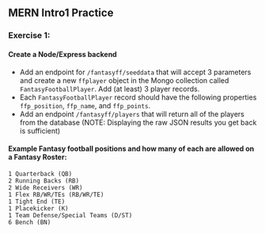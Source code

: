 ## MERN Intro1 Practice

### Exercise 1:
#### Create a Node/Express backend
* Add an endpoint for ```/fantasyff/seeddata``` that will accept 3 parameters and create a new ```ffplayer``` object in the Mongo collection called ```FantasyFootballPlayer```. Add (at least) 3 player records. 
* Each ```FantasyFootballPlayer``` record should have the following properties ```ffp_position```, ```ffp_name```, and ```ffp_points```.
* Add an endpoint ```/fantasyff/players``` that will return all of the players from the database (NOTE: Displaying the raw JSON results you get back is sufficient)

#### Example Fantasy football positions and how many of each are allowed on a Fantasy Roster:
```
1 Quarterback (QB)
2 Running Backs (RB)
2 Wide Receivers (WR)
1 Flex RB/WR/TEs (RB/WR/TE)
1 Tight End (TE)
1 Placekicker (K)
1 Team Defense/Special Teams (D/ST)
6 Bench (BN)
```
